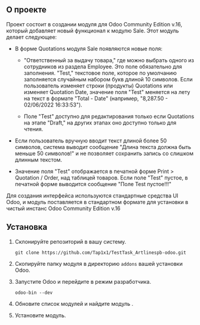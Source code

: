 ## О проекте

Проект состоит в создании модуля для Odoo Community Edition v.16, который добавляет новый функционал к модулю Sale. Этот модуль делает следующее:

- В форме Quotations модуля Sale появляются новые поля:


  - "Ответственный за выдачу товара," где можно выбрать одного из сотрудников из раздела Employee. Это поле обязательно для заполнения.
  "Test," текстовое поле, которое по умолчанию заполняется случайным набором букв длиной 10 символов.
  Если пользователь изменяет строки (продукты) Quotations или изменяет Quotation Date, значение поля "Test" меняется на лету на текст в формате "Total - Date" (например, "8,287.50 - 02/06/2022 16:33:53").


  - Поле "Test" доступно для редактирования только если Quotations на этапе "Draft," на других этапах оно доступно только для чтения.


- Если пользователь вручную вводит текст длиной более 50 символов, система выводит сообщение "Длина текста должна быть меньше 50 символов!" и не позволяет сохранить запись со слишком длинным текстом.


- Значение поля "Test" отображается в печатной форме Print > Quotation / Order, над таблицей товаров. Если поле "Test" пустое, в печатной форме выводится сообщение "Поле Test пустое!!!"

Для создания интерфейса используются стандартные средства UI Odoo, и модуль поставляется в стандартном формате для установки в чистый инстанс Odoo Community Edition v.16

## Установка

1. Склонируйте репозиторий в вашу систему.

    ```
    git clone https://github.com/Tap1x1/TestTask_Artlinespb-odoo.git
    ```

2. Скопируйте папку модуля в директорию `addons` вашей установки Odoo.

3. Запустите Odoo и перейдите в режим разработчика.

    ```
    odoo-bin --dev
    ```

4. Обновите список модулей и найдите модуль .

5. Установите модуль.